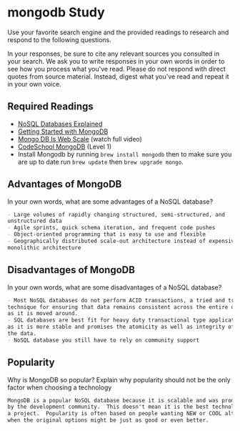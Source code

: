 # mongodb Study

Use your favorite search engine and the provided readings to research and
respond to the following questions.

In your responses, be sure to cite any relevant sources you consulted in your
search. We ask you to write responses in your own words in order to see how you
process what you've read. Please do not respond with direct quotes from source
material. Instead, digest what you've read and repeat it in your own voice.

## Required Readings

- [NoSQL Databases Explained](https://www.mongodb.com/nosql-explained)
- [Getting Started with MongoDB](https://docs.mongodb.org/getting-started/shell/)
- [Mongo DB Is Web Scale](https://www.youtube.com/watch?v=b2F-DItXtZs) (watch full video)
- [CodeSchool MongoDB](https://www.codeschool.com/courses/the-magical-marvels-of-mongodb) (Level 1)
- Install Mongodb by running `brew install mongodb` then to make sure you are up
to date run `brew update` then `brew upgrade mongo`.

## Advantages of MongoDB

In your own words, what are some advantages of a NoSQL database?

```md
- Large volumes of rapidly changing structured, semi-structured, and
unstructured data
- Agile sprints, quick schema iteration, and frequent code pushes
- Object-oriented programming that is easy to use and flexible
- Geographically distributed scale-out architecture instead of expensive,
monolithic architecture
```

## Disadvantages of MongoDB

In your own words, what are some disadvantages of a NoSQL database?

```md
- Most NoSQL databases do not perform ACID transactions, a tried and true
technique for ensuring that data remains consistent across the entire database
as it is moved around.
- SQL databases are best fit for heavy duty transactional type applications,
as it is more stable and promises the atomicity as well as integrity of
the data.
- NoSQL database you still have to rely on community support
```

## Popularity

Why is MongoDB so popular?  Explain why popularity should not be the only factor
when choosing a technology

```md
MongoDB is a popular NoSQL database because it is scalable and was promoted
by the development community.  This doesn't mean it is the best technology for
a project.  Popularity is often based on people wanting NEW or COOL alternatives
when the original options might be just as good or even better.
```
